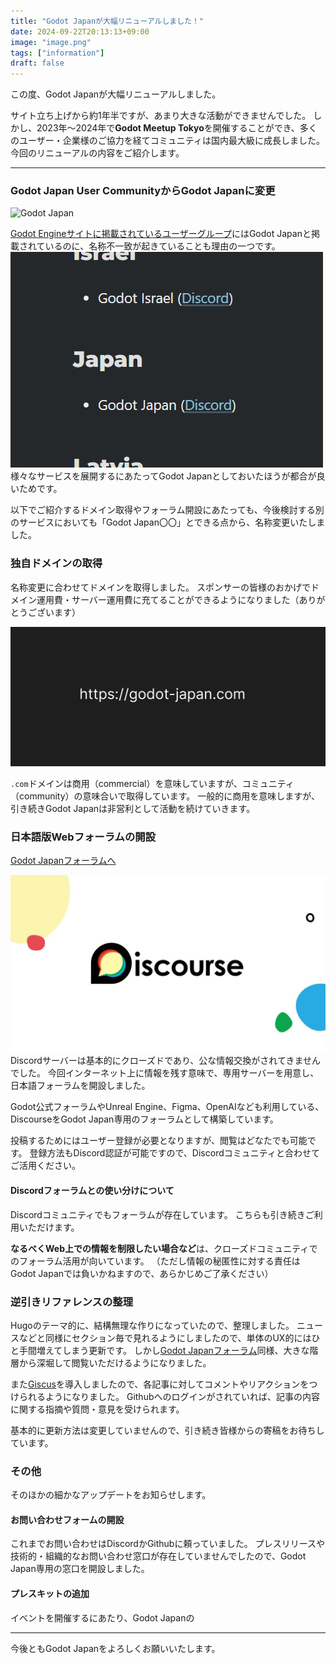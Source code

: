 ```yaml
---
title: "Godot Japanが大幅リニューアルしました！"
date: 2024-09-22T20:13:13+09:00
image: "image.png"
tags: ["information"]
draft: false
---
```


この度、Godot Japanが大幅リニューアルしました。

サイト立ち上げから約1年半ですが、あまり大きな活動ができませんでした。
しかし、2023年～2024年で**Godot Meetup Tokyo**を開催することができ、多くのユーザー・企業様のご協力を経てコミュニティは国内最大級に成長しました。
今回のリニューアルの内容をご紹介します。

---

### Godot Japan User CommunityからGodot Japanに変更

![Godot Japan](/press/logo_godot_japan_color_light.png)

[Godot Engineサイトに掲載されているユーザーグループ](https://godotengine.org/community/user-groups/)にはGodot Japanと掲載されているのに、名称不一致が起きていることも理由の一つです。
![Godotのユーザーコミュニティページ](image-1.png)
様々なサービスを展開するにあたってGodot Japanとしておいたほうが都合が良いためです。

以下でご紹介するドメイン取得やフォーラム開設にあたっても、今後検討する別のサービスにおいても「Godot Japan〇〇」とできる点から、名称変更いたしました。


### 独自ドメインの取得

名称変更に合わせてドメインを取得しました。
スポンサーの皆様のおかげでドメイン運用費・サーバー運用費に充てることができるようになりました（ありがとうございます）

![GodotJapanドメイン](image.png)

`.com`ドメインは商用（commercial）を意味していますが、コミュニティ（community）の意味合いで取得しています。
一般的に商用を意味しますが、引き続きGodot Japanは非営利として活動を続けていきます。


### 日本語版Webフォーラムの開設

[Godot Japanフォーラムへ](https://forum.godot-japan.com/)

![Discourse](discourse_image.png)
Discordサーバーは基本的にクローズドであり、公な情報交換がされてきませんでした。
今回インターネット上に情報を残す意味で、専用サーバーを用意し、日本語フォーラムを開設しました。

Godot公式フォーラムやUnreal Engine、Figma、OpenAIなども利用している、DiscourseをGodot Japan専用のフォーラムとして構築しています。

投稿するためにはユーザー登録が必要となりますが、閲覧はどなたでも可能です。
登録方法もDiscord認証が可能ですので、Discordコミュニティと合わせてご活用ください。

#### Discordフォーラムとの使い分けについて

Discordコミュニティでもフォーラムが存在しています。
こちらも引き続きご利用いただけます。

**なるべくWeb上での情報を制限したい場合など**は、クローズドコミュニティでのフォーラム活用が向いています。
（ただし情報の秘匿性に対する責任はGodot Japanでは負いかねますので、あらかじめご了承ください）


### 逆引きリファレンスの整理

Hugoのテーマ的に、結構無理な作りになっていたので、整理しました。
ニュースなどと同様にセクション毎で見れるようにしましたので、単体のUX的にはひと手間増えてしまう更新です。
しかし[Godot Japanフォーラム](https://forum.godot-japan.com/)同様、大きな階層から深堀して閲覧いただけるようになりました。

また[Giscus](https://giscus.app/)を導入しましたので、各記事に対してコメントやリアクションをつけられるようになりました。
Githubへのログインがされていれば、記事の内容に関する指摘や質問・意見を受けられます。

基本的に更新方法は変更していませんので、引き続き皆様からの寄稿をお待ちしています。

### その他

そのほかの細かなアップデートをお知らせします。

#### お問い合わせフォームの開設

これまでお問い合わせはDiscordかGithubに頼っていました。
プレスリリースや技術的・組織的なお問い合わせ窓口が存在していませんでしたので、Godot Japan専用の窓口を開設しました。

#### プレスキットの追加

イベントを開催するにあたり、Godot Japanの

---

今後ともGodot Japanをよろしくお願いいたします。
